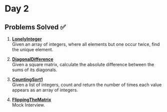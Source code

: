 # Day 2

## Problems Solved ✅

1. **[LonelyInteger](LonelyInteger.md)**  
   Given an array of integers, where all elements but one occur twice, find the unique element.

2. **[DiagonalDifference](DiagonalDifference.md)**  
   Given a square matrix, calculate the absolute difference between the sums of its diagonals.

3. **[CountingSort1](CountingSort1.md)**  
   Given a list of integers, count and return the number of times each value appears as an array of integers.

4. **[FlippingTheMatrix](FlippingTheMatrix-1.png)**  
   Mock Interview.